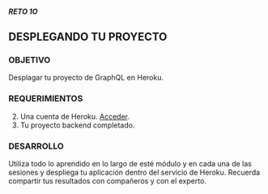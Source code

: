 ##### RETO 1O
## DESPLEGANDO TU PROYECTO

### OBJETIVO
Desplagar tu proyecto de GraphQL en Heroku.

### REQUERIMIENTOS
2. Una cuenta de Heroku. [Acceder](https://id.heroku.com/login).
3. Tu proyecto backend completado.

### DESARROLLO
Utiliza todo lo aprendido en lo largo de esté módulo y en cada una de las sesiones y despliega tu aplicación dentro del servicio de Heroku. Recuerda compartir tus resultados con compañeros y con el experto.
